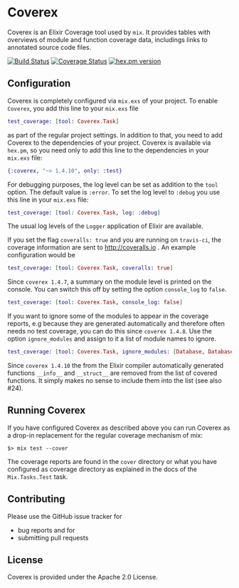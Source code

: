 # Coverex

Coverex is an Elixir Coverage tool used by `mix`. It provides tables with overviews of
module and function coverage data, includings links to annotated source code files.

[![Build Status](https://travis-ci.org/alfert/coverex.svg?branch=master)](https://travis-ci.org/alfert/coverex)
[![Coverage Status](https://coveralls.io/repos/alfert/coverex/badge.png?branch=master)](https://coveralls.io/r/alfert/coverex?branch=master)
[![hex.pm version](https://img.shields.io/hexpm/v/coverex.svg?style=flat)](https://hex.pm/packages/coverex)

## Configuration

Coverex is completely configured via `mix.exs` of your project. To enable `Coverex`,
you add this line to your `mix.exs` file

```elixir
test_coverage: [tool: Coverex.Task]
```

as part of the regular project settings. In addition to that, you need to add Coverex
to the dependencies of your project. Coverex is available via `hex.pm`, so you need only to
add this line to the dependencies in your `mix.exs` file:

```elixir
{:coverex, "~> 1.4.10", only: :test}
```

For debugging purposes, the log level can be set as addition to the `tool` option. The default
value is `:error`. To set the log level to `:debug` you use this line in your `mix.exs` file:

```elixir
test_coverage: [tool: Coverex.Task, log: :debug]
```

The usual log levels of the `Logger` application of Elixir are available.

If you set the flag `coveralls: true` and you are running on `travis-ci`, the coverage information are sent to http://coveralls.io . An example configuration would be

```elixir
test_coverage: [tool: Coverex.Task, coveralls: true]
```

Since `coverex 1.4.7`, a summary on the module level is printed on the console. You can switch this off by setting the option `console_log` to `false`.

```elixir
test_coverage: [tool: Coverex.Task, console_log: false]
```

If you want to ignore some of the modules to appear in the coverage reports, e.g
because they are generated automatically and therefore often needs no test coverage,
you can do this since `coverex 1.4.8`. Use the option `ignore_modules` and assign
to it a list of module names to ignore.

```elixir
test_coverage: [tool: Coverex.Task, ignore_modules: [Database, Database.User]]
```

Since `coverex 1.4.10` the from the Elixir compiler automatically generated
functions `__info__` and `__struct__` are removed from the list of covered
functions. It simply makes no sense to include them into the list (see also #24).

## Running Coverex

If you have configured Coverex as described above you can run Coverex as a drop-in replacement
for the regular coverage mechanism of mix:

    $> mix test --cover

The coverage reports are found in the `cover` directory or what you have configured as coverage directory
as explained in the docs of the `Mix.Tasks.Test` task.

## Contributing

Please use the GitHub issue tracker for

* bug reports and for
* submitting pull requests

## License

Coverex is provided under the Apache 2.0 License.
